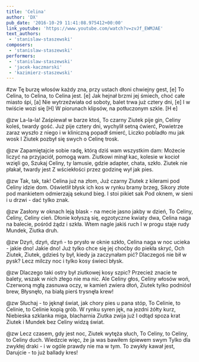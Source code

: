 ```yaml
---
title: 'Celina'
author: 'DX'
pub_date: '2016-10-29 11:41:08.975412+00:00'
link_youtube: 'https://www.youtube.com/watch?v=zvJf_EWMJAE'
text_authors:
 - 'stanislaw-staszewski'
composers:
 - 'stanislaw-staszewski'
performers:
 - 'stanislaw-staszewski'
 - 'jacek-kaczmarski'
 - 'kazimierz-staszewski'
---
```


#zw
Tę burzę włosów każdy zna, przy ustach dłoni chwiejny gest, [e]
To Celina, to Celina, to Celina jest. [e]
Jak hejnał brzmi jej śmiech, choć całe miasto śpi, [a]
Nie wytrzeźwiała od soboty, balet trwa już cztery dni, [e]
I w twiście wozi się [H]
W piorunach klipsów, na potłuczonym szkle. [H e]

@zw
La-la-la! Zaśpiewał w barze ktoś,
To czarny Ziutek pije gin, Celiny koleś, twardy gość.
Już pije cztery dni, wychylił setną ćwierć,
Powietrze zaraz wyszło z niego i w kliniczną popadł śmierć,
Liczko pobladło mu jak wosk
I Ziutek pozbył się swych o Celinę trosk.

@zw
Zapamiętajcie sobie radę, którą dziś wam wszystkim dam:
Możecie liczyć na przyjaciół, pomogą wam.
Ziutkowi minął kac, kolesie w kocioł wzięli go,
Szukaj Celiny, ty lamusie, gdzie adapter, chata, szkło.
Ziutek nie płakał, twardy jest
Z wściekłości przez godzinę wył jak pies.

@zw
Tak, tak, tak! Celina już na złom,
Już czarny Ziutek z kilerami pod Celiny idzie dom.
Oświetlił błysk ich kos w rynku bramy brzeg,
Sikory złote pod mankietem odmierzają sekund bieg.
I stoi pikiet sak
Pod oknem, w sieni i u drzwi - dać tylko znak.

@zw
Zasłony w oknach leją blask - na mecie jasno jakby w dzień,
To Celiny, Celiny, Celiny cień.
Dłonie kołyszą się, egzotyczne kwiaty dwa,
Celina naga na balecie, pośród żądz i szkła.
Wtem nagle jakiś ruch
I w progu staje rudy Mundek, Ziutka druh.

@zw
Dzyń, dzyń, dzyń - to prysło w oknie szkło,
Celina naga w noc ucieka - jakie dno! Jakie dno!
Już tylko chce się jej choćby do piekła skryć,
Och Ziutek, Ziutek, gdzieś ty był, kiedy ja zaczynałam pić?
Dlaczegoś nie bił w pysk?
Lecz milczy noc i tylko kosy świeci błysk.

@zw
Dlaczego taki ostry był ziutkowej kosy szpic?
Przecież znacie te balety, wszak w nich złego nie ma nic.
Ale Celiny głos, Celiny włosów woń,
Czerwoną mgłą zasnuwa oczy, w kamień zwiera dłoń,
Ziutek tylko podniósł brew,
Błysnęło, na białą pierś trysnęła krew!

@zw
Słuchaj - to jęknął świat, jak chory pies u pana stóp,
To Celinie, to Celinie, to Celinie kopią grób.
W rynku syren jęk, na jezdni żółty kurz,
Niebieska szklanka miga, blacharnia Ziutka zwija już
I odtąd spoza krat
Ziutek i Mundek bez Celiny widzą świat.

@zw
Lecz czasem, gdy jest noc, Ziutek wytęża słuch,
To Celiny, to Celiny, to Celiny duch.
Wiedzcie więc, że ja was bawiłem śpiewem swym
Tylko dla zwykłej draki - i w ogóle prawdy nie ma w tym.
To zwykły kawał jest,
Darujcie - to już ballady kres!